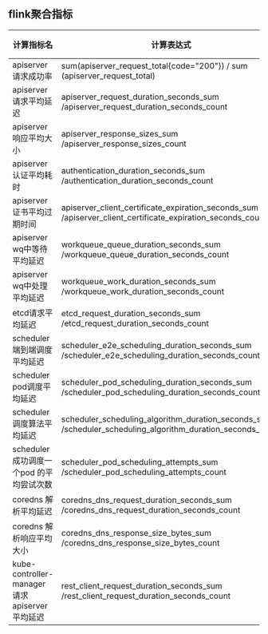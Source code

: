 ## flink聚合指标
|  计算指标名   | 计算表达式 | 说明 | 
|  ---  | ---  | --- |
| apiserver 请求成功率| sum(apiserver_request_total{code="200"}) / sum (apiserver_request_total) || 
| apiserver 请求平均延迟| apiserver_request_duration_seconds_sum /apiserver_request_duration_seconds_count || 
| apiserver 响应平均大小| apiserver_response_sizes_sum /apiserver_response_sizes_count || 
| apiserver 认证平均耗时| authentication_duration_seconds_sum /authentication_duration_seconds_count || 
| apiserver 证书平均过期时间| apiserver_client_certificate_expiration_seconds_sum /apiserver_client_certificate_expiration_seconds_count || 
| apiserver wq中等待平均延迟| workqueue_queue_duration_seconds_sum /workqueue_queue_duration_seconds_count || 
| apiserver wq中处理平均延迟| workqueue_work_duration_seconds_sum /workqueue_work_duration_seconds_count || 
| etcd请求平均延迟| etcd_request_duration_seconds_sum /etcd_request_duration_seconds_count || 
| scheduler 端到端调度平均延迟| scheduler_e2e_scheduling_duration_seconds_sum /scheduler_e2e_scheduling_duration_seconds_count || 
| scheduler pod调度平均延迟| scheduler_pod_scheduling_duration_seconds_sum /scheduler_pod_scheduling_duration_seconds_count || 
| scheduler 调度算法平均延迟| scheduler_scheduling_algorithm_duration_seconds_sum /scheduler_scheduling_algorithm_duration_seconds_count || 
| scheduler 成功调度一个pod 的平均尝试次数| scheduler_pod_scheduling_attempts_sum /scheduler_pod_scheduling_attempts_count || 
| coredns 解析平均延迟| coredns_dns_request_duration_seconds_sum /coredns_dns_request_duration_seconds_count || 
| coredns 解析响应平均大小| coredns_dns_response_size_bytes_sum /coredns_dns_response_size_bytes_count || 
| kube-controller-manager 请求apiserver平均延迟| rest_client_request_duration_seconds_sum /rest_client_request_duration_seconds_count || 



